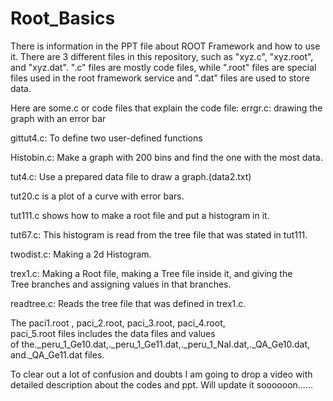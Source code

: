 # Root_Basics
There is information in the PPT file about ROOT Framework and how to use it. There are 3 different files in this repository, such as "xyz.c", "xyz.root", and "xyz.dat". ".c" files are mostly code files, while ".root" files are special files used in the root framework service and ".dat" files are used to store data.

Here are some.c or code files that explain the code file:
errgr.c: drawing the graph with an error bar

gittut4.c: To define two user-defined functions

Histobin.c: Make a graph with 200 bins and find the one with the most data.

tut4.c: Use a prepared data file to draw a graph.(data2.txt)

tut20.c is a plot of a curve with error bars.

tut111.c shows how to make a root file and put a histogram in it.

tut67.c: This histogram is read from the tree file that was stated in tut111.

twodist.c: Making a 2d Histogram.

trex1.c: Making a Root file, making a Tree file inside it, and giving the Tree branches and assigning values in that branches.

readtree.c: Reads the tree file that was defined in trex1.c.

The paci1.root , paci_2.root, paci_3.root, paci_4.root, paci_5.root files includes the data files and values of the._peru_1_Ge10.dat,._peru_1_Ge11.dat,._peru_1_NaI.dat,._QA_Ge10.dat, and._QA_Ge11.dat files.

To clear out a lot of confusion and doubts I am going to drop a video with detailed description about the codes and ppt. Will update it soooooon......
